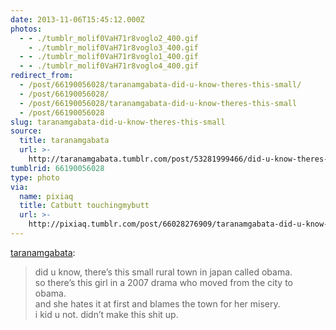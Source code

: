 ```yaml
---
date: 2013-11-06T15:45:12.000Z
photos:
  - - ./tumblr_molif0VaH71r8voglo2_400.gif
    - ./tumblr_molif0VaH71r8voglo3_400.gif
  - - ./tumblr_molif0VaH71r8voglo1_400.gif
  - - ./tumblr_molif0VaH71r8voglo4_400.gif
redirect_from:
  - /post/66190056028/taranamgabata-did-u-know-theres-this-small/
  - /post/66190056028/
  - /post/66190056028/taranamgabata-did-u-know-theres-this-small
  - /post/66190056028
slug: taranamgabata-did-u-know-theres-this-small
source:
  title: taranamgabata
  url: >-
    http://taranamgabata.tumblr.com/post/53281999466/did-u-know-theres-this-small-rural-town-in-japan
tumblrid: 66190056028
type: photo
via:
  name: pixiaq
  title: Catbutt touchingmybutt
  url: >-
    http://pixiaq.tumblr.com/post/66028276909/taranamgabata-did-u-know-theres-this-small
---
```

<p><a class="tumblr_blog" href="http://taranamgabata.tumblr.com/post/53281999466/did-u-know-theres-this-small-rural-town-in-japan">taranamgabata</a>:</p>
<blockquote>
<p>did u know, there’s this small rural town in japan called obama.<br/>so there’s this girl in a 2007 drama who moved from the city to obama.<br/>and she hates it at first and blames the town for her misery.<br/>i kid u not. didn’t make this shit up.</p>
</blockquote>
